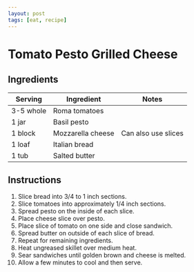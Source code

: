 ```yaml
---
layout: post
tags: [eat, recipe]
---
```


# Tomato Pesto Grilled Cheese

## Ingredients

| Serving | Ingredient | Notes |
|-|-|-|
| 3-5 whole | Roma tomatoes |  |
| 1 jar | Basil pesto |  |
| 1 block | Mozzarella cheese | Can also use slices |
| 1 loaf | Italian bread | |
| 1 tub | Salted butter |  |

## Instructions

1. Slice bread into 3/4 to 1 inch sections.
1. Slice tomatoes into approximately 1/4 inch sections.
1. Spread pesto on the inside of each slice.
1. Place cheese slice over pesto.
1. Place slice of tomato on one side and close sandwich.
1. Spread butter on outside of each slice of bread.
1. Repeat for remaining ingredients.
1. Heat ungreased skillet over medium heat.
1. Sear sandwiches until golden brown and cheese is melted.
1. Allow a few minutes to cool and then serve.
